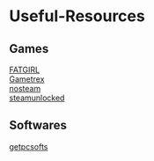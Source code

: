# Useful-Resources

## Games
[FATGIRL](https://fitgirl-repacks.site/)<br />
[Gametrex](https://gametrex.com/)<br />
[nosteam](https://www.nosteam.ro/index.php)<br />
[steamunlocked](https://steamunlocked.net/)<br />

## Softwares
[getpcsofts](https://www.getpcsofts.net/)<br />
[]()<br />
[]()<br />
[]()<br />
[]()<br />
[]()<br />
[]()<br />
[]()<br />
[]()<br />
[]()<br />
[]()<br />
[]()<br />
[]()<br />
[]()<br />
[]()<br />
[]()<br />
[]()<br />
[]()<br />
[]()<br />
[]()<br />
[]()<br />
[]()<br />
[]()<br />
[]()<br />
[]()<br />
[]()<br />
[]()<br />
[]()<br />
[]()<br />
[]()<br />
[]()<br />
[]()<br />
[]()<br />
[]()<br />
[]()<br />
[]()<br />
[]()<br />
[]()<br />
[]()<br />
[]()<br />
[]()<br />
[]()<br />
[]()<br />
